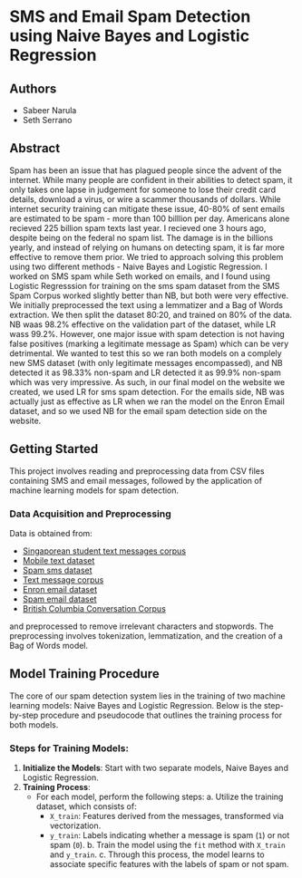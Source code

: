 # SMS and Email Spam Detection using Naive Bayes and Logistic Regression

## Authors
- Sabeer Narula
- Seth Serrano

## Abstract
Spam has been an issue that has plagued people since the advent of the internet. While many people are confident in their abilities to detect spam, it only takes one lapse in judgement for someone to lose their credit card details, download a virus, or wire a scammer thousands of dollars. While internet security training can mitigate these issue, 40-80% of sent emails are estimated to be spam - more than 100 billlion per day. Americans alone recieved 225 billion spam texts last year. I recieved one 3 hours ago, despite being on the federal no spam list. The damage is in the billions yearly, and instead of relying on humans on detecting spam, it is far more effective to remove them prior. We tried to approach solving this problem using two different methods - Naive Bayes and Logistic Regression. I worked on SMS spam while Seth worked on emails, and I found using Logistic Regresssion for training on the sms spam dataset from the SMS Spam Corpus worked slightly better than NB, but both were very effective. We initially preprocessed the text using a lemmatizer and a Bag of Words extraction. We then split the dataset 80:20, and trained on 80% of the data. NB waas 98.2% effective on the validation part of the dataset, while LR wass 99.2%. However, one major issue with spam detection is not having false positives (marking a legitimate message as Spam) which can be very detrimental. We wanted to test this so we ran both models on a complely new SMS dataset (with only legitimate messages encompassed), and NB detected it as 98.33% non-spam and LR detected it as 99.9% non-spam which was very impressive. As such, in our final model on the website we created, we used LR for sms spam detection. For the emails side, NB was actually just as effective as LR when we ran the model on the Enron Email dataset, and so we used NB for the email spam detection side on the website.

## Getting Started
This project involves reading and preprocessing data from CSV files containing SMS and email messages, followed by the application of machine learning models for spam detection. 

### Data Acquisition and Preprocessing
Data is obtained from:
- [Singaporean student text messages corpus](https://scholarbank.nus.edu.sg/handle/10635/137343)
- [Mobile text dataset](https://digitalcommons.mtu.edu/mobiletext/1/)
- [Spam sms dataset](https://www.kaggle.com/datasets/uciml/sms-spam-collection-dataset)
- [Text message corpus](https://web.archive.org/web/20130921043042/http://cybersecurity.cit.purduecal.edu/content/tmcorpus.html)
- [Enron email dataset](https://www.kaggle.com/datasets/wcukierski/enron-email-dataset)
- [Spam email dataset](https://www.kaggle.com/code/balaka18/email-spam-classification)
- [British Columbia Conversation Corpus](https://nlp.cs.ubc.ca/bc3.html)

and preprocessed to remove irrelevant characters and stopwords. The preprocessing involves tokenization, lemmatization, and the creation of a Bag of Words model.

## Model Training Procedure

The core of our spam detection system lies in the training of two machine learning models: Naive Bayes and Logistic Regression. Below is the step-by-step procedure and pseudocode that outlines the training process for both models.

### Steps for Training Models:
1. **Initialize the Models**: Start with two separate models, Naive Bayes and Logistic Regression.
2. **Training Process**:
   - For each model, perform the following steps:
     a. Utilize the training dataset, which consists of:
        - `X_train`: Features derived from the messages, transformed via vectorization.
        - `y_train`: Labels indicating whether a message is spam (`1`) or not spam (`0`).
     b. Train the model using the `fit` method with `X_train` and `y_train`.
     c. Through this process, the model learns to associate specific features with the labels of spam or not spam.
